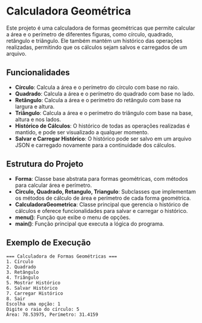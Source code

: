 # Calculadora Geométrica

Este projeto é uma calculadora de formas geométricas que permite calcular a área e o perímetro de diferentes figuras, como círculo, quadrado, retângulo e triângulo. Ele também mantém um histórico das operações realizadas, permitindo que os cálculos sejam salvos e carregados de um arquivo.

## Funcionalidades

- **Círculo**: Calcula a área e o perímetro do círculo com base no raio.
- **Quadrado**: Calcula a área e o perímetro do quadrado com base no lado.
- **Retângulo**: Calcula a área e o perímetro do retângulo com base na largura e altura.
- **Triângulo**: Calcula a área e o perímetro do triângulo com base na base, altura e nos lados.
- **Histórico de Cálculos**: O histórico de todas as operações realizadas é mantido, e pode ser visualizado a qualquer momento.
- **Salvar e Carregar Histórico**: O histórico pode ser salvo em um arquivo JSON e carregado novamente para a continuidade dos cálculos.


## Estrutura do Projeto

- **Forma**: Classe base abstrata para formas geométricas, com métodos para calcular área e perímetro.
- **Circulo, Quadrado, Retangulo, Triangulo**: Subclasses que implementam os métodos de cálculo de área e perímetro de cada forma geométrica.
- **CalculadoraGeometrica**: Classe principal que gerencia o histórico de cálculos e oferece funcionalidades para salvar e carregar o histórico.
- **menu()**: Função que exibe o menu de opções.
- **main()**: Função principal que executa a lógica do programa.

## Exemplo de Execução

```text
=== Calculadora de Formas Geométricas ===
1. Círculo
2. Quadrado
3. Retângulo
4. Triângulo
5. Mostrar Histórico
6. Salvar Histórico
7. Carregar Histórico
8. Sair
Escolha uma opção: 1
Digite o raio do círculo: 5
Área: 78.53975, Perímetro: 31.4159
